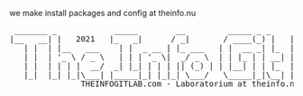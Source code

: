 we make install packages and config at theinfo.nu

<pre>
 _______ _            _____        __         _____ _ _     _           _
|__   __| |   2021   |_   _|      / _|       / ____(_) |   | |         | |
   | |  | |__   ___    | |  _ __ | |_ ___   | |  __ _| |_  | |     __ _| |__
   | |  | '_ \ / _ \   | | | '_ \|  _/ _ \  | | |_ | | __| | |    / _` | '_ \
   | |  | | | |  __/  _| |_| | | | || (_) | | |__| | | |_  | |___| (_| | |_) |
   |_|  |_| |_|\___| |_____|_| |_|_| \___/   \_____|_|\__| |______\__,_|_.__/
	           THEINFOGITLAB.com - Laboratorium at theinfo.nu

</pre>

<!--
**theinfogitlab/theinfogitlab** is a ✨ _special_ ✨ repository because its `README.md` (this file) appears on your GitHub profile.

Here are some ideas to get you started:

- 🔭 I’m currently working on ...
- 🌱 I’m currently learning ...
- 👯 I’m looking to collaborate on ...
- 🤔 I’m looking for help with ...
- 💬 Ask me about ...
- 📫 How to reach me: ...
- 😄 Pronouns: ...
- ⚡ Fun fact: ...
-->

